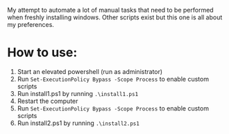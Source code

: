 My attempt to automate a lot of manual tasks that need to be performed when freshly installing windows. Other scripts exist but this one is all about my preferences.

# How to use:

1. Start an elevated powershell (run as administrator)
1. Run `Set-ExecutionPolicy Bypass -Scope Process` to enable custom scripts
1. Run install1.ps1 by running `.\install1.ps1`
1. Restart the computer
1. Run `Set-ExecutionPolicy Bypass -Scope Process` to enable custom scripts
1. Run install2.ps1 by running `.\install2.ps1`

